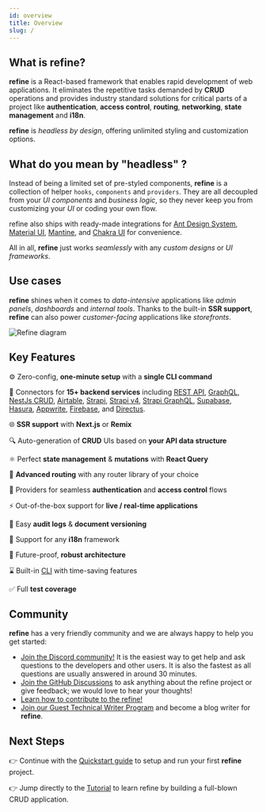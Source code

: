 ```yaml
---
id: overview
title: Overview
slug: /
---
```


## What is refine?

**refine** is a React-based framework that enables rapid development of web applications. It eliminates the repetitive tasks demanded by **CRUD** operations and provides industry standard solutions for critical parts of a project like **authentication**, **access control**, **routing**, **networking**, **state management** and **i18n**.

**refine** is _headless by design_, offering unlimited styling and customization options.

## What do you mean by "headless" ?

Instead of being a limited set of pre-styled components, **refine** is a collection of helper `hooks`, `components` and `providers`. They are all decoupled from your _UI_ _components_ and _business logic_, so they never keep you from customizing your _UI_ or coding your own flow.

refine also ships with ready-made integrations for [Ant Design System](https://ant.design/), [Material UI](https://mui.com/material-ui/getting-started/overview/), [Mantine](https://mantine.dev/), and [Chakra UI](https://chakra-ui.com/) for convenience.

All in all, **refine** just works _seamlessly_ with any _custom designs_ or _UI frameworks_.

## Use cases

**refine** shines when it comes to _data-intensive_ applications like _admin panels_, _dashboards_ and _internal tools_. Thanks to the built-in **SSR support**, **refine** can also power _customer-facing_ applications like _storefronts_.

<img src="https://refine.ams3.cdn.digitaloceanspaces.com/website/static/img/diagram.png" alt="Refine diagram" />

## Key Features

⚙️ Zero-config, **one-minute setup** with a **single CLI command**

🔌 Connectors for **15+ backend services** including [REST API](https://github.com/refinedev/refine/tree/master/packages/simple-rest), [GraphQL](https://github.com/refinedev/refine/tree/master/packages/graphql), [NestJs CRUD](https://github.com/refinedev/refine/tree/master/packages/nestjsx-crud), [Airtable](https://github.com/refinedev/refine/tree/master/packages/airtable), [Strapi](https://github.com/refinedev/refine/tree/master/packages/strapi), [Strapi v4](https://github.com/refinedev/refine/tree/master/packages/strapi-v4), [Strapi GraphQL](https://github.com/refinedev/refine/tree/master/packages/strapi-graphql), [Supabase](https://github.com/refinedev/refine/tree/master/packages/supabase), [Hasura](https://github.com/refinedev/refine/tree/master/packages/hasura), [Appwrite](https://github.com/refinedev/refine/tree/master/packages/appwrite), [Firebase](https://firebase.google.com/), and [Directus](https://directus.io/).

🌐 **SSR support** with **Next.js** or **Remix**

🔍 Auto-generation of **CRUD** UIs based on **your API data structure**

⚛ Perfect **state management** & **mutations** with **React Query**

🔀 **Advanced routing** with any router library of your choice

🔐 Providers for seamless **authentication** and **access control** flows

⚡ Out-of-the-box support for **live / real-time applications**

📄 Easy **audit logs** & **document versioning**

💬 Support for any **i18n** framework

💪 Future-proof, **robust architecture**

⌛️ Built-in [CLI](https://refine.dev/docs/packages/documentation/cli/) with time-saving features

✅ Full **test coverage**

## Community

**refine** has a very friendly community and we are always happy to help you get started:

-   [Join the Discord community!](https://discord.gg/refine) It is the easiest way to get help and ask questions to the developers and other users. It is also the fastest as all questions are usually answered in around 30 minutes.
-   [Join the GitHub Discussions](https://github.com/refinedev/refine/discussions) to ask anything about the refine project or give feedback; we would love to hear your thoughts!
-   [Learn how to contribute to the refine!](/docs/contributing/)
-   [Join our Guest Technical Writer Program](https://refine.dev/blog/refine-writer-program/) and become a blog writer for **refine**.

## Next Steps

👉 Continue with the [Quickstart guide](/docs/getting-started/quickstart/) to setup and run your first **refine** project.

👉 Jump directly to the [Tutorial](/docs/tutorial/introduction/index/) to learn refine by building a full-blown CRUD application.
